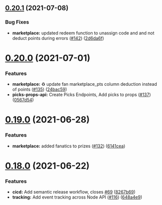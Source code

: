 ## [0.20.1](https://github.com/PlayPickUp/pickup-node-api/compare/v0.20.0...v0.20.1) (2021-07-08)


### Bug Fixes

* **marketplace:** updated redeem function to unassign code and and not deduct points during errors ([#142](https://github.com/PlayPickUp/pickup-node-api/issues/142)) ([2d6da6f](https://github.com/PlayPickUp/pickup-node-api/commit/2d6da6fe76b229c6074628df395568f56fba73eb))

# [0.20.0](https://github.com/PlayPickUp/pickup-node-api/compare/v0.19.0...v0.20.0) (2021-07-01)


### Features

* **marketplace:**  :recycle:  update fan marketplace_pts column deduction instead of points ([#135](https://github.com/PlayPickUp/pickup-node-api/issues/135)) ([24bac59](https://github.com/PlayPickUp/pickup-node-api/commit/24bac5952fc620db91d3fc9a655a1ecff9dd872f))
* **picks-props-api:** Create Picks Endpoints, Add picks to props ([#137](https://github.com/PlayPickUp/pickup-node-api/issues/137)) ([0567d54](https://github.com/PlayPickUp/pickup-node-api/commit/0567d54786b975b4edba9025bfb3448743b4e706))

# [0.19.0](https://github.com/PlayPickUp/pickup-node-api/compare/v0.18.0...v0.19.0) (2021-06-28)

### Features

- **marketplace:** added fanatics to prizes ([#132](https://github.com/PlayPickUp/pickup-node-api/issues/132)) ([6141cea](https://github.com/PlayPickUp/pickup-node-api/commit/6141ceaddd1b39b1629dad568ebf323bf819ff63))

# [0.18.0](https://github.com/PlayPickUp/pickup-node-api/compare/v0.17.0...v0.18.0) (2021-06-22)

### Features

- **cicd:** Add semantic release workflow, closes [#69](https://github.com/PlayPickUp/pickup-node-api/issues/69) ([8267b69](https://github.com/PlayPickUp/pickup-node-api/commit/8267b6950005ed67204dd5eefc9cd068109c9abb))
- **tracking:** Add event tracking across Node API ([#116](https://github.com/PlayPickUp/pickup-node-api/issues/116)) ([648a4e9](https://github.com/PlayPickUp/pickup-node-api/commit/648a4e902b377914c0ef379ab95f7ff3298c014f))
